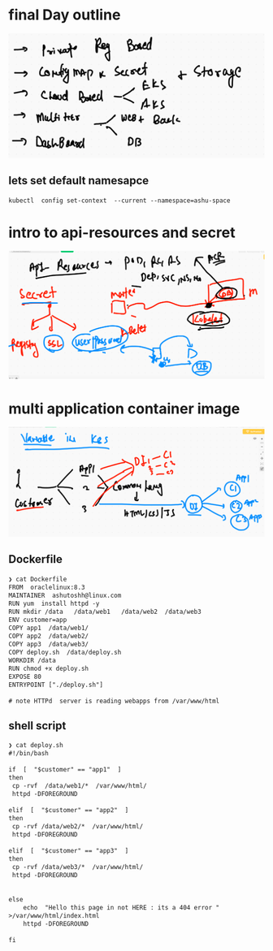 # final Day outline 

<img src="today.png">

## lets set default namesapce 

```
kubectl  config set-context  --current --namespace=ashu-space
```

# intro to api-resources and secret

<img src="sec.png">

# multi application container image

<img src="multi.png">

## Dockerfile 

```
❯ cat Dockerfile
FROM  oraclelinux:8.3
MAINTAINER  ashutoshh@linux.com
RUN yum  install httpd -y
RUN mkdir /data   /data/web1   /data/web2  /data/web3 
ENV customer=app
COPY app1  /data/web1/
COPY app2  /data/web2/
COPY app3  /data/web3/
COPY deploy.sh  /data/deploy.sh 
WORKDIR /data
RUN chmod +x deploy.sh 
EXPOSE 80
ENTRYPOINT ["./deploy.sh"]

# note HTTPd  server is reading webapps from /var/www/html 

```

## shell script 

```
❯ cat deploy.sh
#!/bin/bash

if  [  "$customer" == "app1"  ]
then
 cp -rvf  /data/web1/*  /var/www/html/
 httpd -DFOREGROUND 

elif  [  "$customer" == "app2"  ]
then
 cp -rvf /data/web2/*  /var/www/html/
 httpd -DFOREGROUND 

elif  [  "$customer" == "app3"  ]
then
 cp -rvf /data/web3/*  /var/www/html/
 httpd -DFOREGROUND


else 
	echo  "Hello this page in not HERE : its a 404 error "  >/var/www/html/index.html
	httpd -DFOREGROUND 

fi 

```



